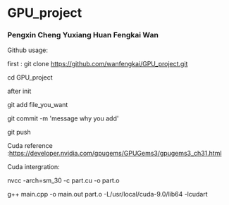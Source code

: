 # GPU_project
### Pengxin Cheng Yuxiang Huan Fengkai Wan


Github usage:

first : git clone https://github.com/wanfengkai/GPU_project.git

cd GPU_project


after init

git add file_you_want

git commit -m 'message why you add'

git push

Cuda reference :https://developer.nvidia.com/gpugems/GPUGems3/gpugems3_ch31.html

Cuda intergration:



nvcc -arch=sm_30 -c part.cu -o part.o

g++ main.cpp -o main.out part.o -L/usr/local/cuda-9.0/lib64 -lcudart
 

